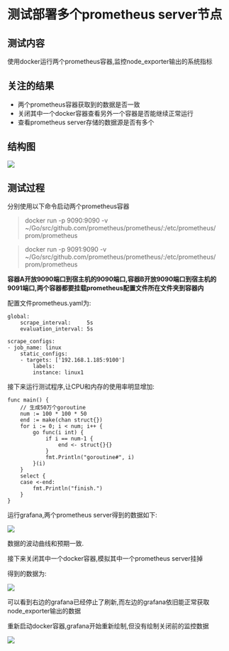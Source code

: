 # 测试部署多个prometheus server节点

## 测试内容

使用docker运行两个prometheus容器,监控node_exporter输出的系统指标

## 关注的结果

- 两个prometheus容器获取到的数据是否一致
- 关闭其中一个docker容器查看另外一个容器是否能继续正常运行
- 查看prometheus server存储的数据源是否有多个


## 结构图

![](https://raw.githubusercontent.com/lwhhhh/monitorDoc/master/asset/images/multiple_prometheus_server.png)

## 测试过程

分别使用以下命令启动两个prometheus容器

> docker run -p 9090:9090 -v ~/Go/src/github.com/prometheus/prometheus/:/etc/prometheus/ prom/prometheus

> docker run -p 9091:9090 -v ~/Go/src/github.com/prometheus/prometheus/:/etc/prometheus/ prom/prometheus
 
 **容器A开放9090端口到宿主机的9090端口,容器B开放9090端口到宿主机的9091端口,两个容器都要挂载prometheus配置文件所在文件夹到容器内**

 配置文件prometheus.yaml为:

    global:
        scrape_interval:     5s
        evaluation_interval: 5s

    scrape_configs:
    - job_name: linux
        static_configs:
        - targets: ['192.168.1.185:9100']
            labels:
            instance: linux1


接下来运行测试程序,让CPU和内存的使用率明显增加:

    func main() {
        // 生成50万个goroutine
        num := 100 * 100 * 50
        end := make(chan struct{})
        for i := 0; i < num; i++ {
            go func(i int) {
                if i == num-1 {
                    end <- struct{}{}
                }
                fmt.Println("goroutine#", i)
            }(i)
        }
        select {
        case <-end:
            fmt.Println("finish.")
        }
    }


运行grafana,两个prometheus server得到的数据如下:

![](https://raw.githubusercontent.com/lwhhhh/monitorDoc/master/asset/images/dockerA1B1.png)


数据的波动曲线和预期一致.

接下来关闭其中一个docker容器,模拟其中一个prometheus server挂掉

得到的数据为:

![](https://raw.githubusercontent.com/lwhhhh/monitorDoc/master/asset/images/dockerA2B2.png)

可以看到右边的grafana已经停止了刷新,而左边的grafana依旧能正常获取node_exporter输出的数据


重新启动docker容器,grafana开始重新绘制,但没有绘制关闭前的监控数据

![](https://raw.githubusercontent.com/lwhhhh/monitorDoc/master/asset/images/dockerA3B3.png)
